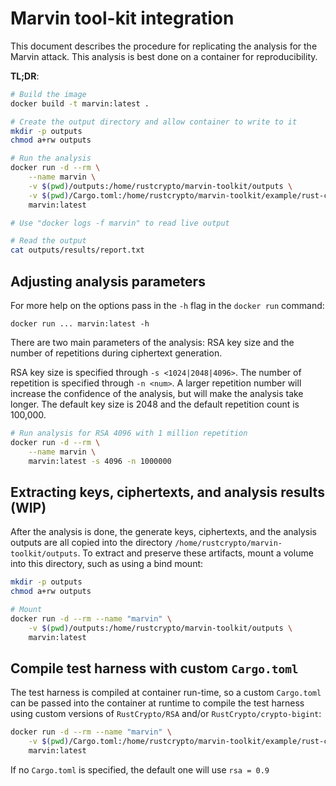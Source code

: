 # Marvin tool-kit integration
This document describes the procedure for replicating the analysis for the Marvin attack. This analysis is best done on a container for reproducibility.

**TL;DR**:
```bash
# Build the image
docker build -t marvin:latest .

# Create the output directory and allow container to write to it
mkdir -p outputs
chmod a+rw outputs

# Run the analysis
docker run -d --rm \
    --name marvin \
    -v $(pwd)/outputs:/home/rustcrypto/marvin-toolkit/outputs \
    -v $(pwd)/Cargo.toml:/home/rustcrypto/marvin-toolkit/example/rust-crypto/Cargo.toml \
    marvin:latest

# Use "docker logs -f marvin" to read live output

# Read the output
cat outputs/results/report.txt
```

## Adjusting analysis parameters
For more help on the options pass in the `-h` flag in the `docker run` command:

```
docker run ... marvin:latest -h
```

There are two main parameters of the analysis: RSA key size and the number of repetitions during ciphertext generation.

RSA key size is specified through `-s <1024|2048|4096>`. The number of repetition is specified through `-n <num>`. A larger repetition number will increase the confidence of the analysis, but will make the analysis take longer. The default key size is 2048 and the default repetition count is 100,000.

```bash
# Run analysis for RSA 4096 with 1 million repetition
docker run -d --rm \
    --name marvin \
    marvin:latest -s 4096 -n 1000000
```

## Extracting keys, ciphertexts, and analysis results (WIP)
After the analysis is done, the generate keys, ciphertexts, and the analysis outputs are all copied into the directory `/home/rustcrypto/marvin-toolkit/outputs`. To extract and preserve these artifacts, mount a volume into this directory, such as using a bind mount:

```bash
mkdir -p outputs
chmod a+rw outputs

# Mount
docker run -d --rm --name "marvin" \
    -v $(pwd)/outputs:/home/rustcrypto/marvin-toolkit/outputs \
    marvin:latest
```

## Compile test harness with custom `Cargo.toml`
The test harness is compiled at container run-time, so a custom `Cargo.toml` can be passed into the container at runtime to compile the test harness using custom versions of `RustCrypto/RSA` and/or `RustCrypto/crypto-bigint`:

```bash
docker run -d --rm --name "marvin" \
    -v $(pwd)/Cargo.toml:/home/rustcrypto/marvin-toolkit/example/rust-crypto/Cargo.toml \
    marvin:latest
```

If no `Cargo.toml` is specified, the default one will use `rsa = 0.9`